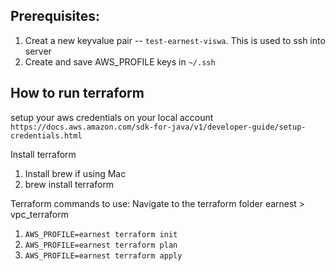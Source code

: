 Prerequisites:
--------------
1. Creat a new keyvalue pair -- `test-earnest-viswa`. This is used to ssh into server
2. Create and save AWS_PROFILE keys in `~/.ssh`


How to run terraform
---------------------
setup your aws credentials on your local account 
`https://docs.aws.amazon.com/sdk-for-java/v1/developer-guide/setup-credentials.html`

Install terraform 
1. Install brew if using Mac
2. brew install terraform

Terraform commands to use:
Navigate to the terraform folder earnest > vpc_terraform
1. `AWS_PROFILE=earnest terraform init`
2. `AWS_PROFILE=earnest terraform plan`
3. `AWS_PROFILE=earnest terraform apply`